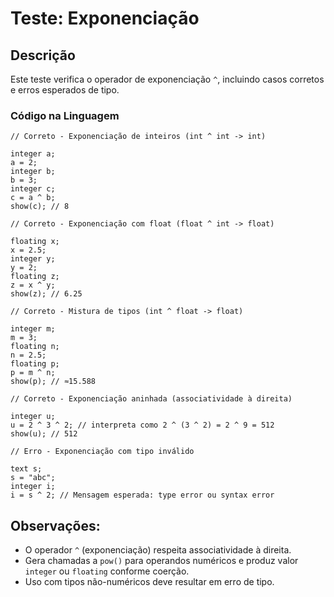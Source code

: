  # Teste: Exponenciação

 ## Descrição

 Este teste verifica o operador de exponenciação `^`, incluindo casos corretos e erros esperados de tipo.

 ### Código na Linguagem

 ```
 // Correto - Exponenciação de inteiros (int ^ int -> int)

 integer a;
 a = 2;
 integer b;
 b = 3;
 integer c;
 c = a ^ b;
 show(c); // 8
 ```

 ```
 // Correto - Exponenciação com float (float ^ int -> float)

 floating x;
 x = 2.5;
 integer y;
 y = 2;
 floating z;
 z = x ^ y;
 show(z); // 6.25
 ```

 ```
 // Correto - Mistura de tipos (int ^ float -> float)

 integer m;
 m = 3;
 floating n;
 n = 2.5;
 floating p;
 p = m ^ n;
 show(p); // ≈15.588
 ```

 ```
 // Correto - Exponenciação aninhada (associatividade à direita)

 integer u;
 u = 2 ^ 3 ^ 2; // interpreta como 2 ^ (3 ^ 2) = 2 ^ 9 = 512
 show(u); // 512
 ```

 ```
 // Erro - Exponenciação com tipo inválido

 text s;
 s = "abc";
 integer i;
 i = s ^ 2; // Mensagem esperada: type error ou syntax error
 ```

 ## Observações:

 - O operador `^` (exponenciação) respeita associatividade à direita.
 - Gera chamadas a `pow()` para operandos numéricos e produz valor `integer` ou `floating` conforme coerção.
 - Uso com tipos não-numéricos deve resultar em erro de tipo.
